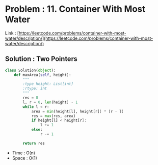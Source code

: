 # Problem : 11. Container With Most Water
Link : [https://leetcode.com/problems/container-with-most-water/description/](https://leetcode.com/problems/container-with-most-water/description/)

## Solution : Two Pointers
```python
class Solution(object):
    def maxArea(self, height):
        """
        :type height: List[int]
        :rtype: int
        """
        res = 0
        l, r = 0, len(height) - 1
        while l < r:
            area = min(height[l], height[r]) * (r - l)
            res = max(res, area)
            if height[l] < height[r]:
                l += 1
            else:
                r -= 1
        
        return res
```
- Time : O(n)
- Space : O(1)
